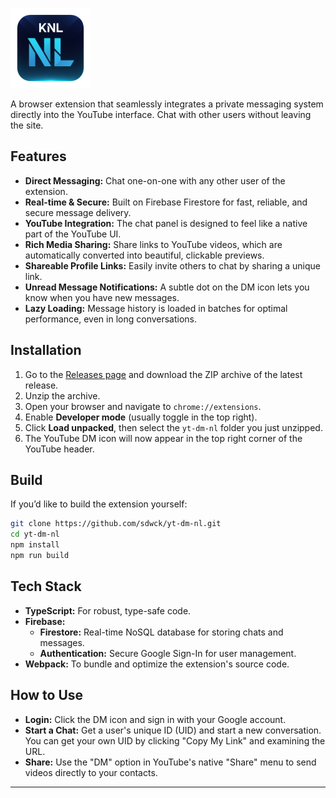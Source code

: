 ![YouTube DM Icon](./icons/icon128.png)

A browser extension that seamlessly integrates a private messaging system directly into the YouTube interface. Chat with other users without leaving the site.

## Features

- **Direct Messaging:** Chat one-on-one with any other user of the extension.
- **Real-time & Secure:** Built on Firebase Firestore for fast, reliable, and secure message delivery.
- **YouTube Integration:** The chat panel is designed to feel like a native part of the YouTube UI.
- **Rich Media Sharing:** Share links to YouTube videos, which are automatically converted into beautiful, clickable previews.
- **Shareable Profile Links:** Easily invite others to chat by sharing a unique link.
- **Unread Message Notifications:** A subtle dot on the DM icon lets you know when you have new messages.
- **Lazy Loading:** Message history is loaded in batches for optimal performance, even in long conversations.

## Installation

1. Go to the [Releases page](https://github.com/sdwck/yt-dm-nl/releases/latest) and download the ZIP archive of the latest release.  
2. Unzip the archive.  
3. Open your browser and navigate to `chrome://extensions`.
4. Enable **Developer mode** (usually toggle in the top right).
5. Click **Load unpacked**, then select the `yt-dm-nl` folder you just unzipped.  
6. The YouTube DM icon will now appear in the top right corner of the YouTube header.

## Build

If you’d like to build the extension yourself:

```bash
git clone https://github.com/sdwck/yt-dm-nl.git
cd yt-dm-nl
npm install
npm run build
```

## Tech Stack

- **TypeScript:** For robust, type-safe code.
- **Firebase:**
    - **Firestore:** Real-time NoSQL database for storing chats and messages.
    - **Authentication:** Secure Google Sign-In for user management.
- **Webpack:** To bundle and optimize the extension's source code.

## How to Use

- **Login:** Click the DM icon and sign in with your Google account.
- **Start a Chat:** Get a user's unique ID (UID) and start a new conversation. You can get your own UID by clicking "Copy My Link" and examining the URL.
- **Share:** Use the "DM" option in YouTube's native "Share" menu to send videos directly to your contacts.

---